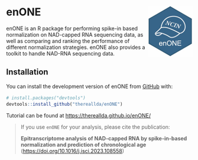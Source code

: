 
<!-- README.md is generated from README.Rmd. Please edit that file -->

# enONE <a href="https://thereallda.github.io/enONE/index.html"><img src="man/figures/logo.jpg" alt="enONE website" align="right" height="138"/></a>

<!-- badges: start -->
<!-- badges: end -->

enONE is an R package for performing spike-in based normalization on
NAD-capped RNA sequencing data, as well as comparing and ranking the
performance of different normalization strategies. enONE also provides a
toolkit to handle NAD-RNA sequencing data.

## Installation

You can install the development version of enONE from
[GitHub](https://github.com/) with:

``` r
# install.packages("devtools")
devtools::install_github("thereallda/enONE")
```

Tutorial can be found at <https://thereallda.github.io/enONE/>

> If you use `enONE` for your analysis, please cite the publication:
>
> **Epitranscriptome analysis of NAD-capped RNA by spike-in-based
> normalization and prediction of chronological age**
> (<https://doi.org/10.1016/j.isci.2023.108558>)
